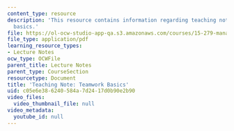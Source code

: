 ```yaml
---
content_type: resource
description: 'This resource contains information regarding teaching note: teamwork
  basics.'
file: https://ol-ocw-studio-app-qa.s3.amazonaws.com/courses/15-279-management-communication-for-undergraduates-fall-2012/c05e6e386240584a7d2417d0b90e2b90_MIT15_279F12_tmwrkBasics.pdf
file_type: application/pdf
learning_resource_types:
- Lecture Notes
ocw_type: OCWFile
parent_title: Lecture Notes
parent_type: CourseSection
resourcetype: Document
title: 'Teaching Note: Teamwork Basics'
uid: c05e6e38-6240-584a-7d24-17d0b90e2b90
video_files:
  video_thumbnail_file: null
video_metadata:
  youtube_id: null
---
```

